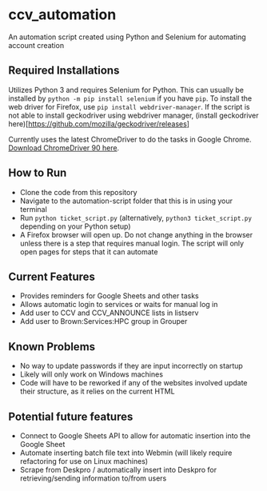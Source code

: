 # ccv_automation

An automation script created using Python and Selenium for automating account creation

## Required Installations
Utilizes Python 3 and requires Selenium for Python. This can usually be installed by `python -m pip install selenium` if you have `pip`.
To install the web driver for Firefox, use `pip install webdriver-manager`. If the script is not able to install geckodriver using webdriver manager, (install geckodriver here)[https://github.com/mozilla/geckodriver/releases]



Currently uses the latest ChromeDriver to do the tasks in Google Chrome. [Download ChromeDriver 90 here](https://sites.google.com/chromium.org/driver/). 

## How to Run
* Clone the code from this repository
* Navigate to the automation-script folder that this is in using your terminal
* Run `python ticket_script.py` (alternatively, `python3 ticket_script.py` depending on your Python setup)
* A Firefox browser will open up. Do not change anything in the browser unless there is a step that requires manual login. The script will only open pages for steps that it can automate

## Current Features
* Provides reminders for Google Sheets and other tasks
* Allows automatic login to services or waits for manual log in
* Add user to CCV and CCV_ANNOUNCE lists in listserv
* Add user to Brown:Services:HPC group in Grouper

## Known Problems
* No way to update passwords if they are input incorrectly on startup
* Likely will only work on Windows machines
* Code will have to be reworked if any of the websites involved update their structure, as it relies on the current HTML

## Potential future features
* Connect to Google Sheets API to allow for automatic insertion into the Google Sheet
* Automate inserting batch file text into Webmin (will likely require refactoring for use on Linux machines)
* Scrape from Deskpro / automatically insert into Deskpro for retrieving/sending information to/from users
